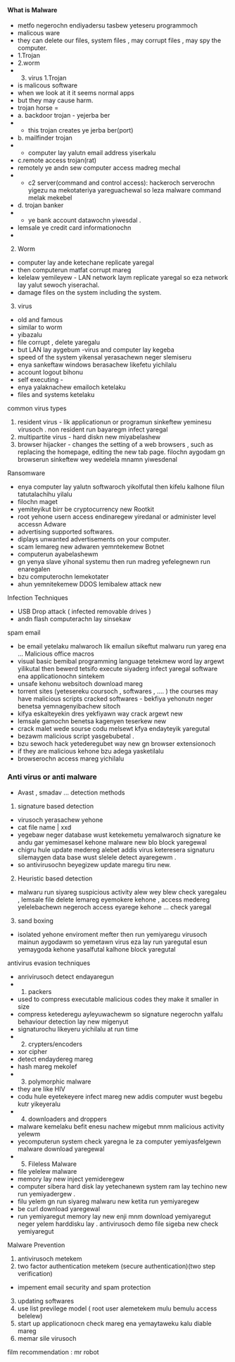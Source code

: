 #### What is Malware
- metfo negerochn endiyadersu tasbew yeteseru programmoch 
- malicous ware 
- they can delete our files, system files , may corrupt files , may spy the computer.
- 1.Trojan 
- 2.worm 
- 3. virus
1.Trojan
- is malicous software
- when we look at it it seems normal apps
- but they may cause harm.
- trojan horse = 
- a. backdoor trojan - yejerba ber
- - this trojan creates ye jerba ber(port)
- b. mailfinder trojan 
- - computer lay yalutn email address yiserkalu 
- c.remote access trojan(rat)
- remotely ye andn sew computer access madreg mechal 
- - c2 server(command and control access): hackeroch serverochn yigezu na mekotateriya yareguachewal so leza malware command melak mekebel 
- d. trojan banker
- - ye bank account datawochn yiwesdal . 
- lemsale ye credit card informationochn
-

2. Worm 
- computer lay ande ketechane replicate yaregal 
- then computerun matfat corrupt mareg
- kelelaw yemileyew - LAN network laym replicate yaregal so eza network lay yalut sewoch yiserachal.
- damage files on the system including the system.

3. virus
- old and famous
- similar to worm 
- yibazalu 
- file corrupt , delete yaregalu 
- but LAN lay aygebum 
-virus and computer lay kegeba
- speed of the system yikensal yerasachewn neger slemiseru 
- enya sankeftaw windows berasachew likefetu yichilalu
- account logout bihonu
- self executing - 
- enya yalaknachew emailoch ketelaku 
- files and systems ketelaku 

common virus types
1. resident virus - lik applicationun or programun  sinkeftew yeminesu virusoch . non resident run bayaregm infect yaregal  
2. multipartite virus - hard diskn new miyabelashew
3. browser hijacker - changes the setting of a web browsers , such as replacing the homepage, editing the new tab page. filochn aygodam gn browserun sinkeftew wey wedelela mnamn yiwesdenal

 Ransomware
- enya computer lay yalutn softwaroch yikolfutal then kifelu kalhone filun tatutalachihu yilalu 
- filochn maget
- yemiteyikut birr be cryptocurrency new
 Rootkit
 - root yehone usern access endinaregew yiredanal or administer level accessn 
Adware
- advertising supported softwares. 
- diplays unwanted advertisements on your computer.
- scam lemareg new adwaren yemntekemew
Botnet 
- computerun ayabelashewm
- gn yenya slave yihonal systemu then run madreg yefelegnewn run enaregalen 
- bzu computerochn lemekotater  
- ahun yemnitekemew DDOS lemibalew attack new 

Infection Techniques
- USB Drop attack ( infected removable drives )
- andn flash computerachn lay sinsekaw 

 spam email
- be email yetelaku malwaroch lik emailun sikeftut malwaru run yareg ena ...
 Malicious office macros
- visual basic bemibal programming language tetekmew word lay argewt yilikutal then bewerd tetsifo execute siyaderg infect yaregal 
software ena applicationochn sintekem
- unsafe kehonu websitoch download mareg 
- torrent sites (yetesereku coursoch , softwares , .... ) the courses may have malicious scripts
 cracked softwares - bekfiya yehonutn neger benetsa  yemnagenyibachew sitoch 
-  kifya eskalteyekin dres yekfiyawn way crack argewt new 
-  lemsale gamochn benetsa kagenyen teserkew new 
 - crack malet wede sourse codu melsewt kfya endayteyik yaregutal 
 - bezawm malicious script yasgebubetal . 
 - bzu sewoch hack yetederegubet way new gn 
 browser extensionoch 
 - if they are malicious kehone bzu adega yasketilalu 
 - browserochn access mareg yichilalu 

### Anti virus or anti malware
- Avast , smadav ...
detection methods
1. signature based detection

- virusoch yerasachew yehone 
- cat file name | xxd
- yegebaw neger database wust ketekemetu yemalwaroch signature ke andu gar yemimesasel kehone malware new blo block yaregewal 
- chigru hule update medereg alebet addis virus keteresera signaturu silemaygen data base wust slelele detect ayaregewm .
- so antivirusochn beyegizew update maregu tiru new.

2. Heuristic based detection 

- malwaru run siyareg suspicious activity alew wey blew check yaregaleu , lemsale file delete lemareg eyemokere kehone , access medereg yelelebachewn negeroch access eyarege kehone ... check yaregal 

3. sand boxing 

- isolated yehone enviroment mefter then run yemiyaregu virusoch mainun aygodawm so yemetawn virus eza lay run yaregutal esun yemaygoda kehone yasalfutal kalhone block yaregutal 

antivirus evasion techniques
- anrivirusoch detect endayaregun 
- 1.  packers 
- used to compress executable malicious codes they make it smaller in size 
- compress ketederegu ayleyuwachewm so signature negerochn yalfalu behaviour detection lay new migenyut 
- signaturochu likeyeru yichilalu at run time
- 2. crypters/encoders
- xor cipher 
- detect endaydereg mareg 
- hash mareg mekolef
- 3. polymorphic malware
- they are like HIV
- codu hule eyetekeyere infect mareg new addis computer wust begebu kutr yikeyeralu 
- 4. downloaders and droppers
- malware kemelaku befit enesu nachew migebut mnm malicious activity yelewm 
- yecomputerun system check yaregna le za computer yemiyasfelgewn malware download yaregewal
- 5. Fileless Malware
- file yelelew malware
- memory lay new inject yemideregew 
- computer sibera hard disk lay yetechanewn system ram lay techino new run yemiyadergew . 
- filu yelem gn  run siyareg malwaru new ketita run yemiyaregew 
- be curl download yaregewal 
- run yemiyaregut memory lay new enji mnm download yemiyaregut neger yelem harddisku lay . antivirusoch demo file sigeba new check yemiyaregut 

Malware Prevention
1. antivirusoch metekem 
2. two factor authentication metekem (secure authentication)(two step verification)
 - impement email security and spam protection 
 3. updating softwares 
 4. use list previlege model ( root user alemetekem mulu bemulu access belelew)
 5. start up applicationocn check mareg ena yemaytaweku kalu diable mareg 
 6. memar sile virusoch
 
film recommendation : mr robot 